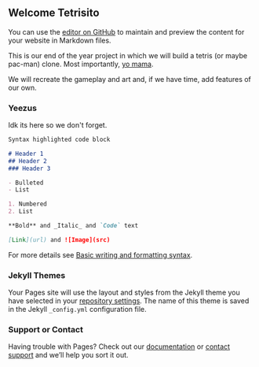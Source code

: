 ## Welcome Tetrisito 

You can use the [editor on GitHub](https://github.com/RegalonaManda/Tetrisito/edit/gh-pages/index.md) to maintain and preview the content for your website in Markdown files.

This is our end of the year project in which we will build a tetris (or maybe pac-man) clone. Most importantly, [yo mama](https://i.kym-cdn.com/entries/icons/original/000/030/873/Screenshot_20.jpg).

We will recreate the gameplay and art and, if we have time, add features of our own.

### Yeezus

Idk its here so we don't forget.
```markdown
Syntax highlighted code block

# Header 1
## Header 2
### Header 3

- Bulleted
- List

1. Numbered
2. List

**Bold** and _Italic_ and `Code` text

[Link](url) and ![Image](src)
```

For more details see [Basic writing and formatting syntax](https://docs.github.com/en/github/writing-on-github/getting-started-with-writing-and-formatting-on-github/basic-writing-and-formatting-syntax).

### Jekyll Themes

Your Pages site will use the layout and styles from the Jekyll theme you have selected in your [repository settings](https://github.com/RegalonaManda/Tetrisito/settings/pages). The name of this theme is saved in the Jekyll `_config.yml` configuration file.

### Support or Contact

Having trouble with Pages? Check out our [documentation](https://docs.github.com/categories/github-pages-basics/) or [contact support](https://support.github.com/contact) and we’ll help you sort it out.
